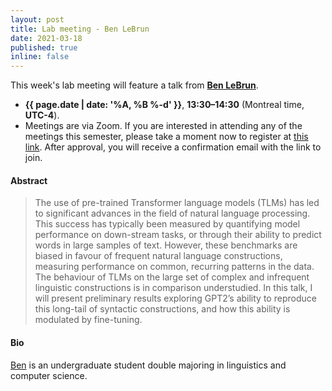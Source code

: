 ```yaml
---
layout: post
title: Lab meeting - Ben LeBrun
date: 2021-03-18
published: true
inline: false 
---
```


This week's lab meeting will feature a talk from [**Ben LeBrun**](/people/lebrun.benjamin).

- **{{ page.date | date: '%A, %B %-d' }}**, **13:30–14:30** (Montreal time, **UTC-4**).
- Meetings are via Zoom. If you are interested in attending any of the meetings
  this semester, please take a moment now to register at [this
  link](https://umontreal.zoom.us/meeting/register/tJItdu6rrj4vH9JbKXKlNpMbPPm8IUJdWP7Q).
  After approval, you will receive a confirmation email with the link to join. 

#### Abstract

<blockquote>
The use of pre-trained Transformer language models (TLMs) has led to significant advances in the field of natural language processing. This success has typically been measured by quantifying model performance on down-stream tasks, or through their ability to predict words in large samples of text. However, these benchmarks are biased in favour of frequent natural language constructions, measuring performance on common, recurring patterns in the data. The behaviour of TLMs on the large set of complex and infrequent linguistic constructions is in comparison understudied. In this talk, I will present preliminary results exploring GPT2’s ability to reproduce this long-tail of syntactic constructions, and how this ability is modulated by fine-tuning.
</blockquote>

#### Bio

[Ben](/people/lebrun.benjamin)
is an undergraduate student double majoring in linguistics and computer science.
